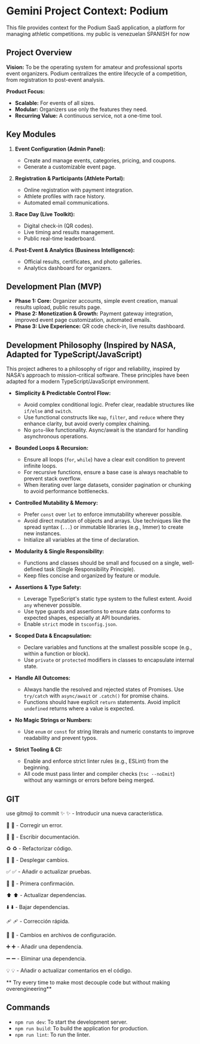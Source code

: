 # Gemini Project Context: Podium

This file provides context for the Podium SaaS application, a platform for managing athletic competitions. my public is venezuelan SPANISH for now

## Project Overview

**Vision:** To be the operating system for amateur and professional sports event organizers. Podium centralizes the entire lifecycle of a competition, from registration to post-event analysis.

**Product Focus:**
*   **Scalable:** For events of all sizes.
*   **Modular:** Organizers use only the features they need.
*   **Recurring Value:** A continuous service, not a one-time tool.

## Key Modules

1.  **Event Configuration (Admin Panel):**
    *   Create and manage events, categories, pricing, and coupons.
    *   Generate a customizable event page.

2.  **Registration & Participants (Athlete Portal):**
    *   Online registration with payment integration.
    *   Athlete profiles with race history.
    *   Automated email communications.

3.  **Race Day (Live Toolkit):**
    *   Digital check-in (QR codes).
    *   Live timing and results management.
    *   Public real-time leaderboard.

4.  **Post-Event & Analytics (Business Intelligence):**
    *   Official results, certificates, and photo galleries.
    *   Analytics dashboard for organizers.

## Development Plan (MVP)

*   **Phase 1: Core:** Organizer accounts, simple event creation, manual results upload, public results page.
*   **Phase 2: Monetization & Growth:** Payment gateway integration, improved event page customization, automated emails.
*   **Phase 3: Live Experience:** QR code check-in, live results dashboard.

## Development Philosophy (Inspired by NASA, Adapted for TypeScript/JavaScript)

This project adheres to a philosophy of rigor and reliability, inspired by NASA's approach to mission-critical software. These principles have been adapted for a modern TypeScript/JavaScript environment.

*   **Simplicity & Predictable Control Flow:**
    *   Avoid complex conditional logic. Prefer clear, readable structures like `if/else` and `switch`.
    *   Use functional constructs like `map`, `filter`, and `reduce` where they enhance clarity, but avoid overly complex chaining.
    *   No `goto`-like functionality. Async/await is the standard for handling asynchronous operations.

*   **Bounded Loops & Recursion:**
    *   Ensure all loops (`for`, `while`) have a clear exit condition to prevent infinite loops.
    *   For recursive functions, ensure a base case is always reachable to prevent stack overflow.
    *   When iterating over large datasets, consider pagination or chunking to avoid performance bottlenecks.

*   **Controlled Mutability & Memory:**
    *   Prefer `const` over `let` to enforce immutability wherever possible.
    *   Avoid direct mutation of objects and arrays. Use techniques like the spread syntax (`...`) or immutable libraries (e.g., Immer) to create new instances.
    *   Initialize all variables at the time of declaration.

*   **Modularity & Single Responsibility:**
    *   Functions and classes should be small and focused on a single, well-defined task (Single Responsibility Principle).
    *   Keep files concise and organized by feature or module.

*   **Assertions & Type Safety:**
    *   Leverage TypeScript's static type system to the fullest extent. Avoid `any` whenever possible.
    *   Use type guards and assertions to ensure data conforms to expected shapes, especially at API boundaries.
    *   Enable `strict` mode in `tsconfig.json`.

*   **Scoped Data & Encapsulation:**
    *   Declare variables and functions at the smallest possible scope (e.g., within a function or block).
    *   Use `private` or `protected` modifiers in classes to encapsulate internal state.

*   **Handle All Outcomes:**
    *   Always handle the resolved and rejected states of Promises. Use `try/catch` with `async/await` or `.catch()` for promise chains.
    *   Functions should have explicit `return` statements. Avoid implicit `undefined` returns where a value is expected.

*   **No Magic Strings or Numbers:**
    *   Use `enum` or `const` for string literals and numeric constants to improve readability and prevent typos.

*   **Strict Tooling & CI:**
    *   Enable and enforce strict linter rules (e.g., ESLint) from the beginning.
    *   All code must pass linter and compiler checks (`tsc --noEmit`) without any warnings or errors before being merged.

## GIT
use gitmoji to commit
✨ :sparkles: - Introducir una nueva característica.

🐛 :bug: - Corregir un error.

📝 :memo: - Escribir documentación.

♻️ :recycle: - Refactorizar código.

🚀 :rocket: - Desplegar cambios.

✅ :white_check_mark: - Añadir o actualizar pruebas.

🎉 :tada: - Primera confirmación.

⬆️ :arrow_up: - Actualizar dependencias.

⬇️ :arrow_down: - Bajar dependencias.

🩹 :adhesive_bandage: - Corrección rápida.

🔧 :wrench: - Cambios en archivos de configuración.

➕ :heavy_plus_sign: - Añadir una dependencia.

➖ :heavy_minus_sign: - Eliminar una dependencia.

💡 :bulb: - Añadir o actualizar comentarios en el código.

** Try every time to make most decouple code but without making overengineering**
## Commands

*   `npm run dev`: To start the development server.
*   `npm run build`: To build the application for production.
*   `npm run lint`: To run the linter.
